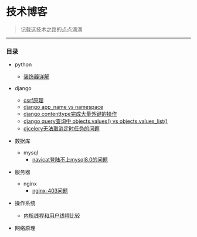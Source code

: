 # 技术博客

>记载这技术之路的点点滴滴
---


### 目录

+ python 
    + [装饰器详解](https://github.com/Yookyiss/blog/blob/master/blog/python/decorator.md)
+ django
    + [csrf原理](https://github.com/Yookyiss/blog/blob/master/blog/django/csrf-token.md)
    + [django app_name vs namespace](https://github.com/Yookyiss/blog/blob/master/blog/django/django-appname-vs-namespace.md)
    + [django contenttype完成大量外键的操作](https://github.com/Yookyiss/blog/blob/master/blog/django/django-contenttype.md)
    + [django query查询中 objects.values() vs objects.values_list()](https://github.com/Yookyiss/blog/blob/master/blog/django/django-query-values_list.md)
    + [djcelery无法取消定时任务的问题](https://github.com/Yookyiss/blog/blob/master/blog/django/djcelery-cant-cancel-timeing-tasks.md)

+ 数据库
    + mysql
        + [navicat登陆不上mysql8.0的问题](https://github.com/Yookyiss/blog/blob/master/blog/database/mysql/cant-connect-navicat-error-caching_sha2_password.md)
+ 服务器
    + nginx
        + [nginx-403问题](https://github.com/Yookyiss/blog/blob/master/blog/server/nginx-403.md)
+ 操作系统
    + [内核线程和用户线程比较](https://github.com/Yookyiss/blog/blob/master/blog/system/kernel-and-user-thread.md)
    
+ 网络原理
    
